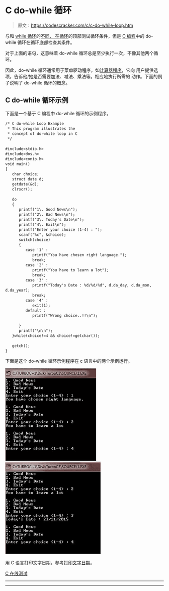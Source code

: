 # C do-while 循环

> 原文：<https://codescracker.com/c/c-do-while-loop.htm>

与和 [while 循环](/c/c-while-loop.htm)的[不同， 在](/c/c-for-loop.htm)[循环](/c/c-loops.htm)的顶部测试循环条件，但是 [C 编程](/c/index.htm)中的 do-while 循环在循环底部检查其条件。

对于上面的语句，这意味着 do-while 循环总是至少执行一次，不像其他两个循环。

因此，do-while 循环通常用于菜单驱动程序，如[计算器程序](/c/program/c-program-make-calculator.htm)，它向 用户提供选项，告诉他/她是否需要加法、减法、乘法等。相应地执行所需的 动作。下面的例子说明了 do-while 循环的概念。

## C do-while 循环示例

下面是一个基于 C 编程中 do-while 循环的示例程序。

```
/* C do-while Loop Example
 * This program illustrates the
 * concept of do-while loop in C
 */

#include<stdio.h>
#include<dos.h>
#include<conio.h>
void main()
{
   char choice;
   struct date d;
   getdate(&d);
   clrscr();

   do
   {
      printf("1\. Good News\n");
      printf("2\. Bad News\n");
      printf("3\. Today's Date\n");
      printf("4\. Exit\n");
      printf("Enter your choice (1-4) : ");
      scanf("%c", &choice);
      switch(choice)
      {
         case '1' :
            printf("You have chosen right language.");
            break;
         case '2' :
            printf("You have to learn a lot");
            break;
         case '3' :
            printf("Today's Date : %d/%d/%d", d.da_day, d.da_mon, d.da_year);
            break;
         case '4' :
            exit(1);
         default :
            printf("Wrong choice..!!\n");

      }
      printf("\n\n");
   }while(choice!=4 && choice!=getchar());

   getch();
}
```

下面是这个 do-while 循环示例程序在 c 语言中的两个示例运行。

![c do-while loop](img/b20670d53b97a6d33f30918a6ab4ec11.png)
![c do while loop](img/dab36c46ed42948835a7064be843d864.png)

用 C 语言打印文字日期，参考[打印文字日期](/c/program/c-program-print-date.htm)。

[C 在线测试](/exam/showtest.php?subid=2)

* * *

* * *